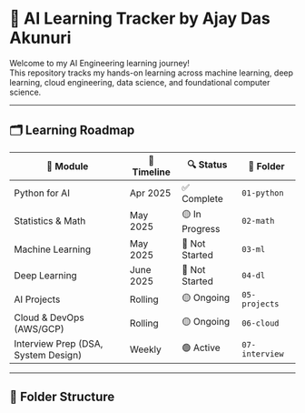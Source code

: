 # 🧠 AI Learning Tracker by Ajay Das Akunuri

Welcome to my AI Engineering learning journey!  
This repository tracks my hands-on learning across machine learning, deep learning, cloud engineering, data science, and foundational computer science.

---

## 🗂️ Learning Roadmap

| 📘 Module | 📅 Timeline | 🔍 Status | 📁 Folder |
|----------|-------------|-----------|------------|
| Python for AI | Apr 2025 | ✅ Complete | `01-python` |
| Statistics & Math | May 2025 | 🟡 In Progress | `02-math` |
| Machine Learning | May 2025 | 🔲 Not Started | `03-ml` |
| Deep Learning | June 2025 | 🔲 Not Started | `04-dl` |
| AI Projects | Rolling | 🟡 Ongoing | `05-projects` |
| Cloud & DevOps (AWS/GCP) | Rolling | 🟡 Ongoing | `06-cloud` |
| Interview Prep (DSA, System Design) | Weekly | 🟢 Active | `07-interview` |

---

## 📁 Folder Structure

